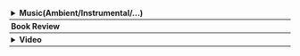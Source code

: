 <div style="border-bottom: 0.5px solid; padding: 3px;"><details><summary><b>Music(Ambient/Instrumental/...)</b>
</summary><span id="music" style="font-size: 90%; display:block"></span></details></div>
<script src="music.js"></script>

<div style="border-bottom: 0.5px solid; padding: 3px;"><b>Book Review</b>
<span id="review" style="display:block; font-size: 90%"></span></div>
<script src="review.js"></script>

<div style="border-bottom: 0.5px solid; padding: 3px;"><details><summary><b>Video</b>
</summary><span id="video" style="display:block"></span></details></div>
<script src="video.js"></script>
  <script>
        document.addEventListener('DOMContentLoaded', function() {
            window.addEventListener('beforeunload', function() {
                sessionStorage.setItem('scrollPosition', window.scrollY);
            });

            const scrollPosition = sessionStorage.getItem('scrollPosition');
            if (scrollPosition) {
                window.scrollTo(0, parseInt(scrollPosition, 10));
                sessionStorage.removeItem('scrollPosition');
            }
        });
    </script>
i hate chess


